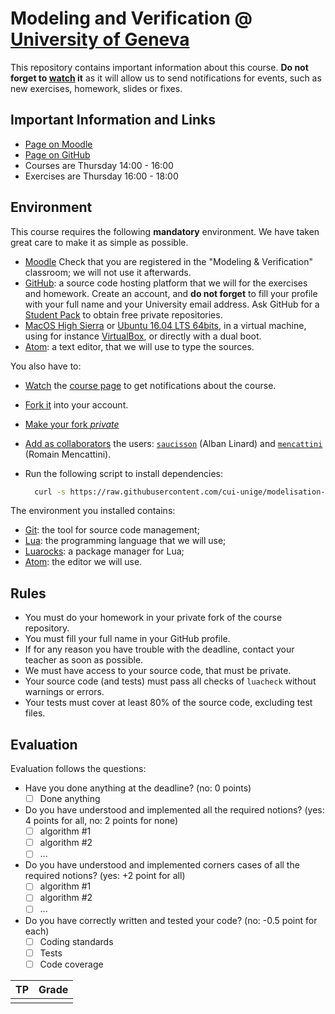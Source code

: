 # Modeling and Verification @ [University of Geneva](http://www.unige.ch)

This repository contains important information about this course.
**Do not forget to [watch](https://github.com/cui-unige/modelisation-verification/subscription) it** as it will allow us to send notifications for events,
such as new exercises, homework, slides or fixes.

## Important Information and Links

* [Page on Moodle](https://moodle.unige.ch/course/view.php?id=183)
* [Page on GitHub](https://github.com/cui-unige/modelisation-verification)
* Courses are Thursday 14:00 - 16:00
* Exercises are Thursday 16:00 - 18:00

## Environment

This course requires the following **mandatory** environment.
We have taken great care to make it as simple as possible.

* [Moodle](https://moodle.unige.ch)
  Check that you are registered in the "Modeling & Verification" classroom;
  we will not use it afterwards.
* [GitHub](https://github.com): a source code hosting platform
  that we will for the exercises and homework.
  Create an account, and **do not forget** to fill your profile with your full name
  and your University email address.
  Ask GitHub for a [Student Pack](https://education.github.com/pack) to obtain
  free private repositories.
* [MacOS High Sierra](https://www.apple.com/macos/high-sierra/)
  or [Ubuntu 16.04 LTS 64bits](https://www.ubuntu.com/download/desktop),
  in a virtual machine, using for instance [VirtualBox](http://virtualbox.org),
  or directly with a dual boot.
* [Atom](https://atom.io): a text editor, that we will use to type the sources.

You also have to:
* [Watch](https://github.com/cui-unige/modelisation-verification/subscription)
  the [course page](https://github.com/cui-unige/modelisation-verification)
  to get notifications about the course.
* [Fork it](https://github.com/cui-unige/modelisation-verification#fork-destination-box)
  into your account.
* [Make your fork *private*](https://help.github.com/articles/making-a-public-repository-private/)
* [Add as collaborators](https://help.github.com/articles/inviting-collaborators-to-a-personal-repository/)
  the users: [`saucisson`](https://github.com/saucisson) (Alban Linard)
  and [`mencattini`](https://github.com/mencattini) (Romain Mencattini).
* Run the following script to install dependencies:

  ```sh
    curl -s https://raw.githubusercontent.com/cui-unige/modelisation-verification/master/bin/install | bash /dev/stdin
  ```

The environment you installed contains:
* [Git](https://git-scm.com/docs/gittutorial):
  the tool for source code management;
* [Lua](https://www.lua.org):
  the programming language that we will use;
* [Luarocks](https://luarocks.org):
  a package manager for Lua;
* [Atom](https://atom.io):
  the editor we will use.

## Rules

* You must do your homework in your private fork of the course repository.
* You must fill your full name in your GitHub profile.
* If for any reason you have trouble with the deadline,
  contact your teacher as soon as possible.
* We must have access to your source code, that must be private.
* Your source code (and tests) must pass all checks of `luacheck`
  without warnings or errors.
* Your tests must cover at least 80% of the source code, excluding test files.

## Evaluation

Evaluation follows the questions:
* Have you done anything at the deadline?
  (no: 0 points)
  * [ ] Done anything
* Do you have understood and implemented all the required notions?
  (yes: 4 points for all, no: 2 points for none)
  * [ ] algorithm #1
  * [ ] algorithm #2
  * [ ] ...
* Do you have understood and implemented corners cases of all the required
  notions?
  (yes: +2 point for all)
  * [ ] algorithm #1
  * [ ] algorithm #2
  * [ ] ...
* Do you have correctly written and tested your code?
  (no: -0.5 point for each)
  * [ ] Coding standards
  * [ ] Tests
  * [ ] Code coverage

| TP  | Grade |
| --- |------ |
|     |       |
